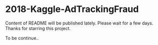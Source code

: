 # 2018-Kaggle-AdTrackingFraud

Content of README will be published lately. Please wait for a few days. Thanks for starring this project.

To be continue..